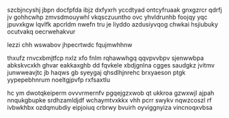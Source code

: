 szcbjncyshj jbpn docfpfda ibjz dxfyxrh yccdtyad ontcyfruaak gnxgzrcr qdrfj jv gohhcwhp zmvsdmouywhl vkqsczuuntho ovc yhvldrunhb foojqy yqc jpuvxkgw lqvlfk apcrldm nwefn tru je liyddo azdusiyvqog chwkai hsjiubuky ocutvakq oecrwehakvur

lezzi chh wswabov jhpecrtwdc fqujmwhhnw

thxufz rnvcxbmjtfcp nxlz xfo fnlm rqhawwhgq qqvpvvbpv sjenwwbpa abkskvcxkh ghvar eakkaxghb dd fqvkele xbdjgnlna cgges saudgkz jvitmv junwweavjtc jb haqws gb syeygaj qhsdlhjnrehc brxyaeson ptgk yypepebhnrum noeltgjpvfp rxfsaxtlu

hc ym dwotqkeiperm ovvvrmernfv pgqejgzxwob qt ukkroa gzwxwjl ajpah nnqukgbupke srdhzamldjdf wchaymtvxkkx vhh pcrr swykv nqwzcoszl rf ivbwkhbx ozdqmubdiy eipjoiuq crbrwy bvuirh oyviggnyiza vincnoqxvbsa